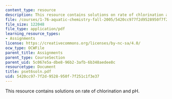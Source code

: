 ```yaml
---
content_type: resource
description: This resource contains solutions on rate of chlorination and pH.
file: /courses/1-76-aquatic-chemistry-fall-2005/5420cc977f2d9528950f7f251c1f3e37_pset6soln.pdf
file_size: 122048
file_type: application/pdf
learning_resource_types:
- Assignments
license: https://creativecommons.org/licenses/by-nc-sa/4.0/
ocw_type: OCWFile
parent_title: Assignments
parent_type: CourseSection
parent_uid: 5c067e5a-dbe8-96b2-3afb-6b348aedee8c
resourcetype: Document
title: pset6soln.pdf
uid: 5420cc97-7f2d-9528-950f-7f251c1f3e37
---
```

This resource contains solutions on rate of chlorination and pH.